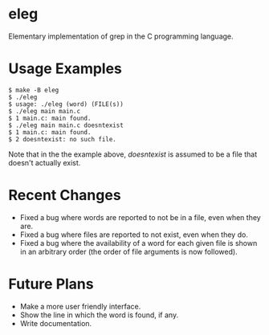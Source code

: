 # eleg
Elementary implementation of grep in the C programming language.

# Usage Examples
```
$ make -B eleg
$ ./eleg
$ usage: ./eleg (word) (FILE(s))
$ ./eleg main main.c
$ 1 main.c: main found.
$ ./eleg main main.c doesntexist
$ 1 main.c: main found.
$ 2 doesntexist: no such file.
```
Note that in the the example above, *doesntexist* is assumed to be a file that doesn't actually exist.

# Recent Changes
- Fixed a bug where words are reported to not be in a file, even when they are.
- Fixed a bug where files are reported to not exist, even when they do.
- Fixed a bug where the availability of a word for each given file is shown in an arbitrary order (the order of file arguments is now followed).

# Future Plans
- Make a more user friendly interface.
- Show the line in which the word is found, if any.
- Write documentation.
